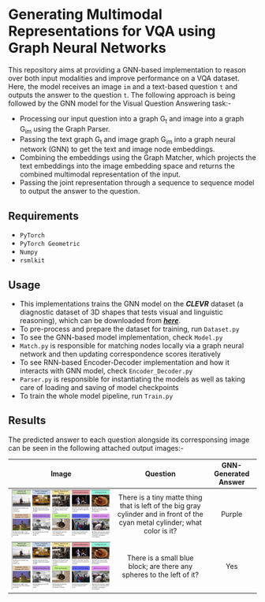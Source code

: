 # Generating Multimodal Representations for VQA using Graph Neural Networks

This repository aims at providing a GNN-based implementation to reason over both input modalities and improve performance on a VQA dataset. Here, the model receives an image `im` and a text-based question `t` and outputs the answer to the question `t`. The following approach is being followed by the GNN model for the Visual Question Answering task:-

- Processing our input question into a graph G<sub>t</sub> and image into a graph G<sub>im</sub> using the Graph Parser.
- Passing the text graph G<sub>t</sub> and image graph G<sub>im</sub> into a graph neural network (GNN) to get the text and image node embeddings.
- Combining the embeddings using the Graph Matcher, which projects the text embeddings into the image embedding space and returns the combined multimodal representation of the input.
- Passing the joint representation through a sequence to sequence model to output the answer to the question.

## Requirements

- `PyTorch`
- `PyTorch Geometric`
- `Numpy`
- `rsmlkit`

## Usage

- This implementations trains the GNN model on the ***CLEVR*** dataset (a diagnostic dataset of 3D shapes that tests visual and linguistic reasoning), which can be downloaded from [***here***](https://cs.stanford.edu/people/jcjohns/clevr/).
- To pre-process and prepare the dataset for training, run `Dataset.py`
- To see the GNN-based model implementation, check `Model.py`
- `Match.py` is responsible for matching nodes locally via a graph neural network and then updating correspondence scores iteratively
- To see RNN-based Encoder-Decoder implementation and how it interacts with GNN model, check `Encoder_Decoder.py`
- `Parser.py` is responsible for instantiating the models as well as taking care of loading and saving of model checkpoints
- To train the whole model pipeline, run `Train.py`

## Results

The predicted answer to each question alongside its corresponsing image can be seen in the following attached output images:-

| Image | Question | GNN-Generated Answer|
| ----- |:--------:|:-------------------:|
| ![alt text](https://github.com/fork123aniket/Graph-Neural-Network-based-Visual-Question-Answering/blob/main/Images/Result.png) | There is a tiny matte thing that is left of the big gray cylinder and in front of the cyan metal cylinder; what color is it? | Purple |
| ![alt text](https://github.com/fork123aniket/Graph-Neural-Network-based-Visual-Question-Answering/blob/main/Images/Result.png) | There is a small blue block; are there any spheres to the left of it? | Yes |
